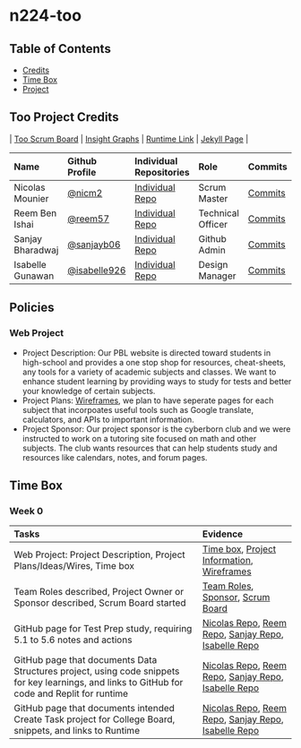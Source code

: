 # n224-too

## Table of Contents
- [Credits](#too-project-credits)
- [Time Box](#time-box)
- [Project](#policies)

## Too Project Credits

| [Too Scrum Board](https://github.com/Reem57/n224-too/projects/1) | [Insight Graphs](https://github.com/Reem57/n224-too/graphs/contributors) | [Runtime Link]() | [Jekyll Page](https://reem57.github.io/n224-too/) |

Name | Github Profile | Individual Repositories | Role | Commits |
| :---- | :---- | :---- | :---- | :---- 
| Nicolas Mounier | [@nicm2](https://github.com/nicm2) | [Individual Repo](https://github.com/nicm2/nic_repo) | Scrum Master | [Commits]() |
| Reem Ben Ishai | [@reem57](https://github.com/Reem57) | [Individual Repo](https://github.com/Reem57/Trimester-3-CSP) | Technical Officer | [Commits]() |
| Sanjay Bharadwaj | [@sanjayb06](https://github.com/SanjayB06) | [Individual Repo](https://github.com/SanjayB06/csptri3) | Github Admin | [Commits]() |
| Isabelle Gunawan | [@isabelle926](https://github.com/isabelle926) | [Individual Repo](https://github.com/isabelle926/isabelle_csptri3_individual) | Design Manager | [Commits]() |

## Policies

### Web Project
- Project Description: Our PBL website is directed toward students in high-school and provides a one stop shop for resources, cheat-sheets, any tools for a variety of academic subjects and classes. We want to enhance student learning by providing ways to study for tests and better your knowledge of certain subjects. 
- Project Plans: [Wireframes](), we plan to have seperate pages for each subject that incorpoates useful tools such as Google translate, calculators, and APIs to important information. 
- Project Sponsor: Our project sponsor is the cyberborn club and we were instructed to work on a tutoring site focused on math and other subjects. The club wants resources that can help students study and resources like calendars, notes, and forum pages.

## Time Box

### Week 0

Tasks | Evidence |
| :---- | :---- | 
| Web Project: Project Description, Project Plans/Ideas/Wires, Time box | [Time box](https://reem57.github.io/n224-too/), [Project Information](https://reem57.github.io/n224-too/), [Wireframes](https://reem57.github.io/n224-too/wireframes)
| Team Roles described, Project Owner or Sponsor described, Scrum Board started | [Team Roles](https://reem57.github.io/n224-too/), [Sponsor](https://reem57.github.io/n224-too/), [Scrum Board](https://github.com/Reem57/n224-too/projects/1)
| GitHub page for Test Prep study, requiring 5.1 to 5.6 notes and actions | [Nicolas Repo](https://github.com/nicm2/nic_repo), [Reem Repo](https://github.com/Reem57/Trimester-3-CSP), [Sanjay Repo](https://github.com/SanjayB06/csptri3), [Isabelle Repo](https://github.com/isabelle926/isabelle_csptri3_individual) |
| GitHub page that documents Data Structures project, using code snippets for key learnings, and links to  GitHub for code and Replit for runtime | [Nicolas Repo](https://github.com/nicm2/nic_repo), [Reem Repo](https://github.com/Reem57/Trimester-3-CSP), [Sanjay Repo](https://github.com/SanjayB06/csptri3), [Isabelle Repo](https://github.com/isabelle926/isabelle_csptri3_individual) |
| GitHub page that documents intended Create Task project for College Board, snippets, and links to Runtime | [Nicolas Repo](https://github.com/nicm2/nic_repo), [Reem Repo](https://github.com/Reem57/Trimester-3-CSP), [Sanjay Repo](https://github.com/SanjayB06/csptri3), [Isabelle Repo](https://github.com/isabelle926/isabelle_csptri3_individual) |


